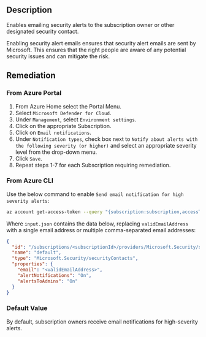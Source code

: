 ## Description

Enables emailing security alerts to the subscription owner or other designated security contact.

Enabling security alert emails ensures that security alert emails are sent by Microsoft. This ensures that the right people are aware of any potential security issues and can mitigate the risk.

## Remediation

### From Azure Portal

1. From Azure Home select the Portal Menu.
2. Select `Microsoft Defender for Cloud`.
3. Under `Management`, select `Environment settings`.
4. Click on the appropriate Subscription.
5. Click on `Email notifications`.
6. Under `Notification types`, check box next to `Notify about alerts with the following severity (or higher)` and select an appropriate severity level from the drop-down menu.
7. Click `Save`.
8. Repeat steps 1-7 for each Subscription requiring remediation.

### From Azure CLI

Use the below command to enable `Send email notification for high severity alerts`:

```bash
az account get-access-token --query "{subscription:subscription,accessToken:accessToken}" --out tsv | xargs -L1 bash -c 'curl -X PUT -H "Authorization: Bearer $1" -H "Content-Type: application/json" [https://management.azure.com/subscriptions/<$0>/providers/Microsoft.Security/securityContacts/default1?api-version=2017-08-01-preview](https://management.azure.com/subscriptions/<$0>/providers/Microsoft.Security/securityContacts/default1?api-version=2017-08-01-preview) -d@"input.json"'
```

Where `input.json` contains the data below, replacing `validEmailAddress` with a single email address or multiple comma-separated email addresses:

```json
{
  "id": "/subscriptions/<subscriptionId>/providers/Microsoft.Security/securityContacts/default",
  "name": "default",
  "type": "Microsoft.Security/securityContacts",
  "properties": {
    "email": "<validEmailAddress>",
    "alertNotifications": "On",
    "alertsToAdmins": "On"
  }
}
```

### Default Value

By default, subscription owners receive email notifications for high-severity alerts.
